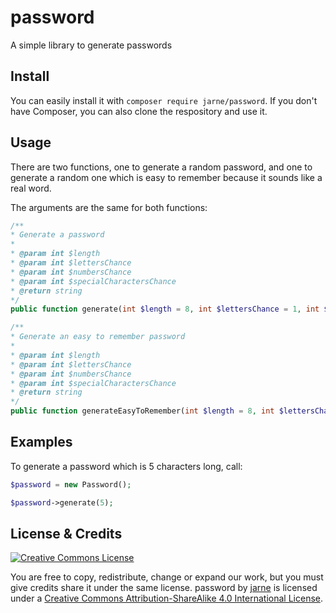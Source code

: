password
=
A simple library to generate passwords

## Install

You can easily install it with `composer require jarne/password`. If you don't have Composer, you can also clone the respository and use it.

## Usage
There are two functions, one to generate a random password, and one to generate a random one which is easy to remember because it sounds like a real word.

The arguments are the same for both functions:

```php
/**
* Generate a password
*
* @param int $length
* @param int $lettersChance
* @param int $numbersChance
* @param int $specialCharactersChance
* @return string
*/
public function generate(int $length = 8, int $lettersChance = 1, int $numbersChance = 1, int $specialCharactersChance = 1) {
```

```php
/**
* Generate an easy to remember password
*
* @param int $length
* @param int $lettersChance
* @param int $numbersChance
* @param int $specialCharactersChance
* @return string
*/
public function generateEasyToRemember(int $length = 8, int $lettersChance = 1, int $numbersChance = 1, int $specialCharactersChance = 1) {
```

## Examples

To generate a password which is 5 characters long, call:

```php
$password = new Password();

$password->generate(5);
```

## License & Credits
[![Creative Commons License](https://i.creativecommons.org/l/by-sa/4.0/88x31.png)](http://creativecommons.org/licenses/by-sa/4.0/)

You are free to copy, redistribute, change or expand our work, but you must give credits share it under the same license.
password by [jarne](https://github.com/jarne/password) is licensed under a [Creative Commons Attribution-ShareAlike 4.0 International License](http://creativecommons.org/licenses/by-sa/4.0/).